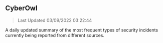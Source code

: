 ## CyberOwl 
> Last Updated 03/09/2022 03:22:44 


A daily updated summary of the most frequent types of security incidents currently being reported from different sources.

